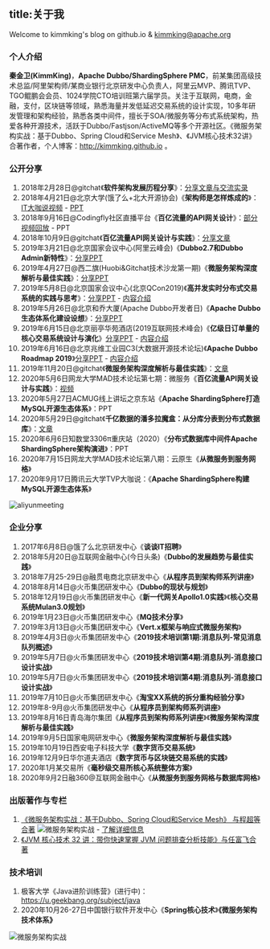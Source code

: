 title:关于我
---
Welcome to kimmking's blog on github.io & kimmking@apache.org

### 个人介绍

**秦金卫(KimmKing)**，**Apache Dubbo/ShardingSphere PMC**，前某集团高级技术总监/阿里架构师/某商业银行北京研发中心负责人，阿里云MVP、腾讯TVP、TGO鲲鹏会会员、1024学院CTO培训班第六届学员。关注于互联网，电商，金融，支付，区块链等领域，熟悉海量并发低延迟交易系统的设计实现，10多年研发管理和架构经验，熟悉各类中间件，擅长于SOA/微服务等分布式系统架构，热爱各种开源技术，活跃于Dubbo/Fastjson/ActiveMQ等多个开源社区。《微服务架构实战：基于Dubbo、Spring Cloud和Service Mesh》、《JVM核心技术32讲》合著作者，个人博客：http://kimmking.github.io 。

### 公开分享

1. 2018年2月28日@gitchat《**软件架构发展历程分享**》：[分享文章与交流实录](https://gitbook.cn/gitchat/activity/5a795024b939c9068a20dd37)
2. 2018年4月21日@北京大学(饿了么+北大开源协会)《**架构师是怎样炼成的**》：[IT大咖说视频](http://www.itdks.com/dakalive/detail/11106) -  [PPT](http://www.itdks.com/meet/material/2072?fileId=18342)
3. 2018年9月16日@Codingfly社区直播平台《**百亿流量的API网关设计**》：[部分视频回放](http://1254184052.vod2.myqcloud.com/74496b1fvodgzp1254184052/be537d0f5285890781861216562/f0.mp4) - PPT
4. 2018年10月9日@gitchat《**百亿流量API网关设计与实践**》：[分享文章](https://gitbook.cn/gitchat/activity/5ba3c3946d2f7759a30b10d9)
5. 2019年3月21日@北京国家会议中心(阿里云峰会)《**Dubbo2.7和Dubbo Admin新特性**》：[分享PPT](/ppt/dubbo2.7.pdf)
6. 2019年4月27日@西二旗(Huobi&Gitchat技术沙龙第一期)《**微服务架构深度解析与最佳实践**》：[分享PPT](/ppt/微服务架构深度解析与最佳实践-秦金卫KimmKing.pdf)
7. 2019年5月8日@北京国家会议中心(北京QCon2019)《**高并发实时分布式交易系统的实践与思考**》：[分享PPT](/ppt/QCon2019_交易系统的实践与思考-秦金卫KimmKing.pdf) - [内容介绍](https://2019.qconbeijing.com/presentation/1671)
8. 2019年5月26日@北京和乔大厦(Apache Dubbo开发者日)《**Apache Dubbo生态体系化建设设想**》：[分享PPT](/ppt/ApacheDubbo生态体系化建设设想-秦金卫KimmKing.pdf)
9. 2019年6月15日@北京丽亭华苑酒店(2019互联网技术峰会)《**亿级日订单量的核心交易系统设计与演化**》[分享PPT](/ppt/亿级日订单量核心交易系统设计与演化.pdf) - [内容介绍](https://www.bagevent.com/event/5268319)
10. 2019年6月16日@北京兆维工业园C3(大数据开源技术论坛)《**Apache Dubbo Roadmap 2019**》[分享PPT](/ppt/DubboRoadmap2019-kk.pdf) - [内容介绍](<https://www.huodongxing.com/event/2495015864500>)
11. 2019年11月20日@gitchat《**微服务架构深度解析与最佳实践**》：[文章](https://gitbook.cn/new/gitchat/activity/5dcb0e43e8ca7c30c0114184)
12. 2020年5月6日网龙大学MAD技术论坛第七期：微服务《**百亿流量API网关设计与实践**》：[视频](https://lc-ebde3aa7eb.site.101.com/course/course/61b576b1-2bdf-4c3e-b52e-635e15ce2b22?sdp-app-id=2a245c98-d19c-4184-a364-6b239904b303&sdp-biz-type=24360dfb-6b51-4aff-b4a3-3ca110586779&lang=zh-CN&sdp-fp=462807a6ebeea04bc0236a0a39f02d93) 
13. 2020年5月27日ACMUG线上讲坛之京东站《**Apache ShardingSphere打造MySQL开源生态体系**》：PPT
14. 2020年5月29日@gitchat《**千亿数据的潘多拉魔盒：从分库分表到分布式数据库**》：[文章](https://gitbook.cn/new/gitchat/activity/5eb2e609edf3136c22fcffd2)
15. 2020年6月6日知数堂3306π重庆站（2020）《**分布式数据库中间件Apache ShardingSphere架构演进**》：PPT
16. 2020年7月15日网龙大学MAD技术论坛第八期：云原生《**从微服务到服务网格**》
17. 2020年9月17日腾讯云大学TVP大咖说：《**Apache ShardingSphere构建MySQL开源生态体系**》

![aliyunmeeting](/images/02.jpg)

### 企业分享

1. 2017年6月8日@饿了么北京研发中心《**谈谈IT招聘**》
2. 2018年5月20日@互联网金融中心(今日头条)《**Dubbo的发展趋势与最佳实践**》
3. 2018年7月25-29日@融贯电商北京研发中心《**从程序员到架构师系列讲座**》
4. 2018年8月14日@火币集团研发中心《**Dubbo的现状与规划**》
5. 2018年12月19日@火币集团研发中心《**新一代网关Apollo1.0实践**》《**核心交易系统Mulan3.0规划**》
5. 2019年1月23日@火币集团研发中心《**MQ技术分享**》
6. 2019年3月13日@火币集团研发中心《**Vert.x框架与响应式微服务架构**》
7. 2019年4月3日@火币集团研发中心《**2019技术培训第1期:消息队列-常见消息队列概述**》
8. 2019年5月7日@火币集团研发中心《**2019技术培训第4期:消息队列-消息接口设计实战**》
10. 2019年5月7日@火币集团研发中心《**2019技术培训第4期:消息队列-消息接口设计实战**》
11. 2019年7月10日@火币集团研发中心《**淘宝XX系统的拆分重构经验分享**》
12. 2019年8-9月@火币集团研发中心《**从程序员到架构师系列讲座**》
13. 2019年8月16日青岛海尔集团《**从程序员到架构师系列讲座**》《**微服务架构深度解析与最佳实践**》
14. 2019年9月5日国家电网研发中心《**微服务架构深度解析与最佳实践**》
15. 2019年10月19日西安电子科技大学《**数字货币交易系统**》
16. 2019年12月9日华尔道夫酒店《**数字货币与区块链交易系统的实践**》
17. 2020年1月某交易所《**毫秒级交易所核心系统整体方案**》
18. 2020年9月2日融360@互联网金融中心《**从微服务到服务网格与数据库网格**》

### 出版著作与专栏

1. [《微服务架构实战：基于Dubbo、Spring Cloud和Service Mesh》 与程超等合著](https://item.jd.com/12585284.html)
![微服务架构实战](/images/01.jpg) - [了解详细信息](https://msainaction.github.io/)
2. [《JVM 核心技术 32 讲：带你快速掌握 JVM 问题排查分析技能》与任富飞合著](https://gitbook.cn/gitchat/column/5de76cc38d374b7721a15cec)

### 技术培训

1. 极客大学《Java进阶训练营》(进行中)：https://u.geekbang.org/subject/java
2. 2020年10月26-27日中国银行软件开发中心《**Spring核心技术**》**《微服务架构技术体系》**

![微服务架构实战](/images/JavaCourse.png) 